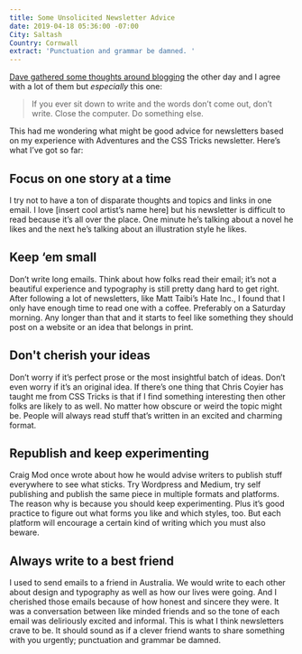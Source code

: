 ```yaml
---
title: Some Unsolicited Newsletter Advice
date: 2019-04-18 05:36:00 -07:00
City: Saltash
Country: Cornwall
extract: 'Punctuation and grammar be damned. '
---
```


[Dave gathered some thoughts around blogging](https://daverupert.com/2019/04/some-unsolicited-blogging-advice/) the other day and I agree with a lot of them but _especially_ this one:

> If you ever sit down to write and the words don’t come out, don’t write. Close the computer. Do something else.

This had me wondering what might be good advice for newsletters based on my experience with Adventures and the CSS Tricks newsletter. Here’s what I’ve got so far:

## Focus on one story at a time

I try not to have a ton of disparate thoughts and topics and links in one email. I love [insert cool artist’s name here] but his newsletter is difficult to read because it’s all over the place. One minute he’s talking about a novel he likes and the next he’s talking about  an illustration style he likes.  

## Keep ‘em small 

Don’t write long emails. Think about how folks read their email; it’s not a beautiful experience and typography is still pretty dang hard to get right. After following a lot of newsletters, like Matt Taibi’s Hate Inc., I found that I only have enough time to read one with a coffee. Preferably on a Saturday morning. Any longer than that and it starts to feel like something they should post on a website or an idea that belongs in print. 

## Don't cherish your ideas

Don’t worry if it’s perfect prose or the most insightful batch of ideas. Don’t even worry if it’s an original idea. If there’s one thing that Chris Coyier has taught me from CSS Tricks is that if I find something interesting then other folks are likely to as well. No matter how obscure or weird the topic might be. People will always read stuff that’s written in an excited and charming format.  

## Republish and keep experimenting

Craig Mod once wrote about how he would advise writers to publish stuff everywhere to see what sticks. Try Wordpress and Medium, try self publishing and publish the same piece in multiple formats and platforms. The reason why is because you should keep experimenting. Plus it’s good practice to figure out what forms you like and which styles, too. But each platform will encourage a certain kind of writing which you must also beware. 

## Always write to a best friend

I used to send emails to a friend in Australia. We would write to each other about design and typography as well as how our lives were going. And I cherished those emails because of how honest and sincere they were. It was a conversation between like minded friends and so the tone of each email was deliriously excited and informal. This is what I think newsletters crave to be. It should sound as if a clever friend wants to share something with you urgently; punctuation and grammar be damned. 
